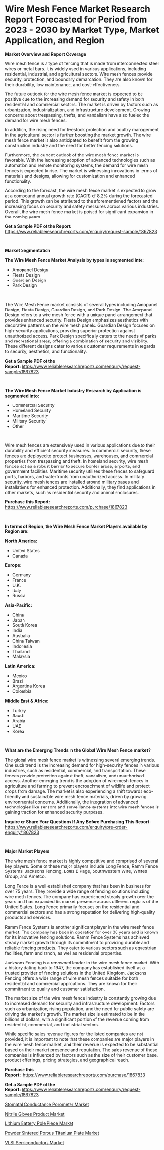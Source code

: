 <p><h1>Wire Mesh Fence Market Research Report Forecasted for Period from 2023 -  2030 by Market Type, Market Application, and Region</h1></p><p><strong>Market Overview and Report Coverage</strong></p>
<p><p>Wire mesh fence is a type of fencing that is made from interconnected steel wires or metal bars. It is widely used in various applications, including residential, industrial, and agricultural sectors. Wire mesh fences provide security, protection, and boundary demarcation. They are also known for their durability, low maintenance, and cost-effectiveness.</p><p>The future outlook for the wire mesh fence market is expected to be positive due to the increasing demand for security and safety in both residential and commercial sectors. The market is driven by factors such as urbanization, industrialization, and infrastructure development. Growing concerns about trespassing, thefts, and vandalism have also fueled the demand for wire mesh fences.</p><p>In addition, the rising need for livestock protection and poultry management in the agricultural sector is further boosting the market growth. The wire mesh fence market is also anticipated to benefit from the growing construction industry and the need for better fencing solutions.</p><p>Furthermore, the current outlook of the wire mesh fence market is favorable. With the increasing adoption of advanced technologies such as automation and remote monitoring systems, the demand for wire mesh fences is expected to rise. The market is witnessing innovations in terms of materials and designs, allowing for customization and enhanced functionality.</p><p>According to the forecast, the wire mesh fence market is expected to grow at a compound annual growth rate (CAGR) of 8.2% during the forecasted period. This growth can be attributed to the aforementioned factors and the increasing focus on security and safety measures across various industries. Overall, the wire mesh fence market is poised for significant expansion in the coming years.</p></p>
<p><strong>Get a Sample PDF of the Report:</strong> <a href="https://www.reliableresearchreports.com/enquiry/request-sample/1867823">https://www.reliableresearchreports.com/enquiry/request-sample/1867823</a></p>
<p>&nbsp;</p>
<p><strong>Market Segmentation</strong></p>
<p><strong>The Wire Mesh Fence Market Analysis by types is segmented into:</strong></p>
<p><ul><li>Amopanel Design</li><li>Fiesta Design</li><li>Guardian Design</li><li>Park Design</li></ul></p>
<p>&nbsp;</p>
<p><p>The Wire Mesh Fence market consists of several types including Amopanel Design, Fiesta Design, Guardian Design, and Park Design. The Amopanel Design refers to a wire mesh fence with a unique panel arrangement that provides enhanced security. Fiesta Design emphasizes aesthetics with decorative patterns on the wire mesh panels. Guardian Design focuses on high-security applications, providing superior protection against unauthorized access. Park Design specifically caters to the needs of parks and recreational areas, offering a combination of security and visibility. These different designs cater to various customer requirements in regards to security, aesthetics, and functionality.</p></p>
<p><strong>Get a Sample PDF of the Report:</strong>&nbsp;<a href="https://www.reliableresearchreports.com/enquiry/request-sample/1867823">https://www.reliableresearchreports.com/enquiry/request-sample/1867823</a></p>
<p>&nbsp;</p>
<p><strong>The Wire Mesh Fence Market Industry Research by Application is segmented into:</strong></p>
<p><ul><li>Commercial Security</li><li>Homeland Security</li><li>Maritime Security</li><li>Military Security</li><li>Other</li></ul></p>
<p>&nbsp;</p>
<p><p>Wire mesh fences are extensively used in various applications due to their durability and efficient security measures. In commercial security, these fences are deployed to protect businesses, warehouses, and commercial properties from trespassing and theft. In homeland security, wire mesh fences act as a robust barrier to secure border areas, airports, and government facilities. Maritime security utilizes these fences to safeguard ports, harbors, and waterfronts from unauthorized access. In military security, wire mesh fences are installed around military bases and installations for enhanced protection. Additionally, they find applications in other markets, such as residential security and animal enclosures.</p></p>
<p><strong>Purchase this Report:</strong>&nbsp; <a href="https://www.reliableresearchreports.com/purchase/1867823">https://www.reliableresearchreports.com/purchase/1867823</a></p>
<p>&nbsp;</p>
<p><strong>In terms of Region, the Wire Mesh Fence Market Players available by Region are:</strong></p>
<p>
    <p> <strong> North America: </strong>
        <ul>
            <li>United States</li>
            <li>Canada</li>
        </ul>
        </p> 
    <p> <strong> Europe: </strong>
        <ul>
            <li>Germany</li>
            <li>France</li>
            <li>U.K.</li>
            <li>Italy</li>
            <li>Russia</li>
        </ul>
        </p> 
    <p> <strong> Asia-Pacific: </strong>
        <ul>
            <li>China</li>
            <li>Japan</li>
            <li>South Korea</li>
            <li>India</li>
            <li>Australia</li>
            <li>China Taiwan</li>
            <li>Indonesia</li>
            <li>Thailand</li>
            <li>Malaysia</li>
        </ul>
        </p> 
    <p> <strong> Latin America: </strong>
        <ul>
            <li>Mexico</li>
            <li>Brazil</li>
            <li>Argentina Korea</li>
            <li>Colombia</li>
        </ul>
        </p> 
    <p> <strong> Middle East & Africa: </strong>
        <ul>
            <li>Turkey</li>
            <li>Saudi</li>
            <li>Arabia</li>
            <li>UAE</li>
            <li>Korea</li>
        </ul>
    </p>
    </p>
<p>&nbsp;</p>
<p><strong>What are the Emerging Trends in the Global Wire Mesh Fence market?</strong></p>
<p><p>The global wire mesh fence market is witnessing several emerging trends. One such trend is the increasing demand for high-security fences in various industries, such as residential, commercial, and transportation. These fences provide protection against theft, vandalism, and unauthorised access. Another emerging trend is the adoption of wire mesh fences in agriculture and farming to prevent encroachment of wildlife and protect crops from damage. The market is also experiencing a shift towards eco-friendly and sustainable wire mesh fence materials, driven by growing environmental concerns. Additionally, the integration of advanced technologies like sensors and surveillance systems into wire mesh fences is gaining traction for enhanced security purposes.</p></p>
<p><strong>Inquire or Share Your Questions If Any Before Purchasing This Report</strong>- <a href="https://www.reliableresearchreports.com/enquiry/pre-order-enquiry/1867823">https://www.reliableresearchreports.com/enquiry/pre-order-enquiry/1867823</a></p>
<p>&nbsp;</p>
<p><strong>Major Market Players</strong></p>
<p><p>The wire mesh fence market is highly competitive and comprised of several key players. Some of these major players include Long Fence, Ramm Fence Systems, Jacksons Fencing, Louis E Page, Southwestern Wire, Whites Group, and Ametco.</p><p>Long Fence is a well-established company that has been in business for over 75 years. They provide a wide range of fencing solutions including wire mesh fences. The company has experienced steady growth over the years and has expanded its market presence across different regions of the United States. Long Fence primarily focuses on the residential and commercial sectors and has a strong reputation for delivering high-quality products and services.</p><p>Ramm Fence Systems is another significant player in the wire mesh fence market. The company has been in operation for over 30 years and is known for its innovative fencing solutions. Ramm Fence Systems has achieved steady market growth through its commitment to providing durable and reliable fencing products. They cater to various sectors such as equestrian facilities, farm and ranch, as well as residential properties.</p><p>Jacksons Fencing is a renowned leader in the wire mesh fence market. With a history dating back to 1947, the company has established itself as a trusted provider of fencing solutions in the United Kingdom. Jacksons Fencing offers a wide range of wire mesh fences suitable for both residential and commercial applications. They are known for their commitment to quality and customer satisfaction.</p><p>The market size of the wire mesh fence industry is constantly growing due to increased demand for security and infrastructure development. Factors such as urbanization, rising population, and the need for public safety are driving the market's growth. The market size is estimated to be in the billions of dollars, with a significant portion of the revenue coming from residential, commercial, and industrial sectors.</p><p>While specific sales revenue figures for the listed companies are not provided, it is important to note that these companies are major players in the wire mesh fence market, and their revenue is expected to be substantial based on their market presence and reputation. The sales revenue of these companies is influenced by factors such as the size of their customer base, product offerings, pricing strategies, and geographical reach.</p></p>
<p><strong>Purchase this Report:</strong>&nbsp;&nbsp;<a href="https://www.reliableresearchreports.com/purchase/1867823">https://www.reliableresearchreports.com/purchase/1867823</a></p>
<p></p>
<p><strong>Get a Sample PDF of the Report:</strong>&nbsp;<a href="https://www.reliableresearchreports.com/enquiry/request-sample/1867823">https://www.reliableresearchreports.com/enquiry/request-sample/1867823</a></p>
<p><p><a href="https://medium.com/@brayanborer/stomatal-conductance-porometer-market-share-evolution-and-market-growth-trends-2023-2030-84e150d4ed10">Stomatal Conductance Porometer Market</a></p><p><a href="https://medium.com/@stephenarmstrong52/nitrile-gloves-product-market-insights-into-market-cagr-market-trends-and-growth-strategies-80d2fb5df08b">Nitrile Gloves Product Market</a></p><p><a href="https://medium.com/@bernadetteball666/lithium-battery-pole-piece-market-outlook-industry-overview-and-forecast-2023-to-2030-98529996585f">Lithium Battery Pole Piece Market</a></p><p><a href="https://medium.com/@stephenstevens11/powder-sintered-porous-titanium-plate-market-research-report-its-history-and-forecast-2023-to-2030-0f732b94a250">Powder Sintered Porous Titanium Plate Market</a></p><p><a href="https://medium.com/@carolclarkson766/vlsi-semiconductors-market-size-market-outlook-and-market-forecast-2023-to-2030-4135935ab8af">VLSI Semiconductors Market</a></p></p>